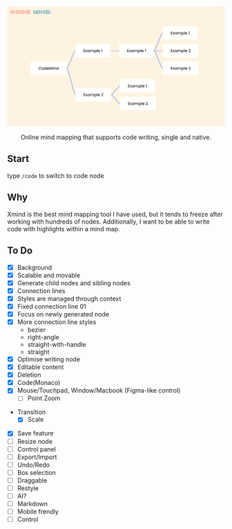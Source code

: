 ![Code Mind](./screenshot.png)

<div align="center">
Online mind mapping that supports code writing, single and native.
</div>

## Start

type `/code` to switch to code node

## Why

Xmind is the best mind mapping tool I have used, but it tends to freeze after working with hundreds of nodes. Additionally, I want to be able to write code with highlights within a mind map.

## To Do

- [x] Background
- [x] Scalable and movable
- [x] Generate child nodes and sibling nodes
- [x] Connection lines
- [x] Styles are managed through context
- [x] Fixed connection line 01
- [x] Focus on newly generated node
- [x] More connection line styles
  - bezier
  - right-angle
  - straight-with-handle
  - straight
- [x] Optimise writing node
- [x] Editable content
- [x] Deletion
- [x] Code(Monaco)
- [x] Mouse/Touchpad, Window/Macbook (Figma-like control)
  - [ ] Point Zoom
- Transition
  - [x] Scale
- [x] Save feature
- [ ] Resize node
- [ ] Control panel
- [ ] Export/Import
- [ ] Undo/Redo
- [ ] Box selection
- [ ] Draggable
- [ ] Restyle
- [ ] AI?
- [ ] Markdown
- [ ] Mobile frendly
- [ ] Control
